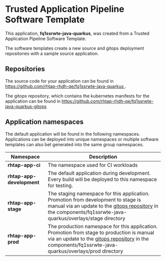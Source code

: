 # Trusted Application Pipeline Software Template

This application, **fq1ssrwte-java-quarkus**, was created from a Trusted Application Pipeline Software Template.

The software templates create a new source and gitops deployment repositories with a sample source application. 

## Repositories

The source code for your application can be found in [https://github.com/rhtap-rhdh-qe/fq1ssrwte-java-quarkus ](https://github.com/rhtap-rhdh-qe/fq1ssrwte-java-quarkus ).
 
The gitops repository, which contains the kubernetes manifests for the application can be found in 
[https://github.com/rhtap-rhdh-qe/fq1ssrwte-java-quarkus-gitops ](https://github.com/rhtap-rhdh-qe/fq1ssrwte-java-quarkus-gitops ) 

## Application namespaces 

The default application will be found in the following namespaces. Applications can be deployed into unique namespaces or multiple software templates can also bet generated into the same group namespaces.  

|  Namespace   |  Description   |  
| -------- | -------- |
| **rhtap-app-ci** | The namespace used for CI workloads |
| **rhtap-app-development** | The default application during development. Every build will be deployed to this namespace for testing. |
| **rhtap-app-stage** | The staging namespace for this application. Promotion from development to stage is manual via an update to the [gitops repository](https://github.com/rhtap-rhdh-qe/fq1ssrwte-java-quarkus-gitops ) in the components/fq1ssrwte-java-quarkus/overlays/stage directory |
| **rhtap-app-prod** | The production namespace for this application. Promotion from stage to production is manual via an update to the [gitops repository](https://github.com/rhtap-rhdh-qe/fq1ssrwte-java-quarkus-gitops ) in the components/fq1ssrwte-java-quarkus/overlays/prod directory |